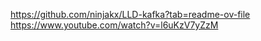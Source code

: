 
https://github.com/ninjakx/LLD-kafka?tab=readme-ov-file
https://www.youtube.com/watch?v=l6uKzV7yZzM
